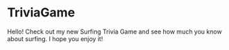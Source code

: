 # TriviaGame

Hello!
Check out my new Surfing Trivia Game and see how much you know about surfing.
I hope you enjoy it!

